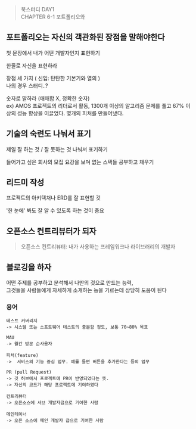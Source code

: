 > 북스터디 DAY1 </br>
> CHAPTER 6-1 포트폴리오와


## 포트폴리오는 자신의 객관화된 장점을 말해야한다
첫 문장에서 내가 어떤 개발자인지 표현하기

한줄로 자신을 표현하라

장점 세 가지 ( 신입: 탄탄한 기본기와 열의 ) </br>
나의 경우 스터디..? 

숫자로 말하라 (애매함 X, 정확한 숫자) </br>
ex) AMOS 프로젝트의 리더로서 활동, 1300개 이상의 알고리즘 문제를 풀고 67% 이상의 성능 향상을 이끌었다. 몇개의 피처를 만들어냈다. 


## 기술의 숙련도 나눠서 표기 
제일 잘 하는 것 / 잘 못하는 것 나눠서 표기하기

들어가고 싶은 회사의 모집 요강을 보며 없는 스택들 공부하고 채우기


## 리드미 작성

프로젝트의 아키텍처나 ERD를 잘 표현할 것

'한 눈에' 봐도 잘 알 수 있도록 하는 것이 중요

## 오픈소스 컨트리뷰터가 되자

>오픈소스 컨트리뷰터: 내가 사용하는 프레임워크나 라이브러리의 개발자


## 블로깅을 하자
어떤 주제를 공부하고 분석해서 나만의 것으로 만드는 능력, </br>
그것들을 사람들에게 자세하게 소개하는 능을 기르는데 상당히 도움이 된다



### 용어

```
테스트 커버리지
-> 시스템 또는 소프트웨어 테스트의 충분함 정도, 보통 70~80% 목표

MAU
-> 월간 방문 순사용자

피처(feature)
->  서비스의 기능 중심 업무. 예를 들면 버튼을 추가한다는 등의 업무

PR (pull Request)
-> 깃 허브에서 프로젝트에 PR이 반영되었다는 뜻.
-> 자신의 코드가 해당 프로젝트에 기여하였다

컨트리뷰터
-> 오픈소스에 서브 개발자급으로 기여한 사람

메인테이너
-> 오픈 소스에 메인 개발자 급으로 기여한 사람
```
